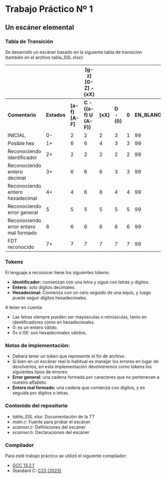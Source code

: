 # Trabajo Práctico Nº 1

## Un escáner elemental

### Tabla de Transición

Se desarrolló un escáner basado en la siguiente tabla de transición (también en el archivo tabla_SSL.xlsx):

|                                       |         |            |  [g-z][G-Z] - {xX}  |      |         |     |           |     |      |
| ------------------------------------- | ------- | ---------- | ------------------- | ---- | ------- | --- | --------- | --- | ---- |
|             **Comentario**            | **Estados** | **[a-f][A-F]** | **C - {(a-f) U (A-F)}** | **[xX]** | **D - {0}** |  **0**  | **EN_BLANCO** | **fdt** | **OTRO** |
| INICIAL                               |    0-   |      2     |          2          |  2   |    3    |  1  |     99    |  7  |  5   |
| Posible hex                           |    1+   |      6     |          6          |  4   |    3    |  3  |     99    |  7  |  6   |
| Reconociendo identificador            |    2+   |      2     |          2          |  2   |    2    |  2  |     99    |  7  |  5   |
| Reconociendo entero decimal           |    3+   |      6     |          6          |  6   |    3    |  3  |     99    |  7  |  99  |
| Reconociendo entero hexadecimal       |    4+   |      4     |          6          |  6   |    4    |  4  |     99    |  7  |  99  |
| Reconociendo error general            |    5    |      5     |          5          |  5   |    5    |  5  |     99    |  7  |  5   |
| Reconociendo error entero mal formado |    6    |      6     |          6          |  6   |    6    |  6  |     99    |  7  |  6   |
| FDT reconocido                        |    7+   |      7     |          7          |  7   |    7    |  7  |     99    |  7  |  7   |

### Tokens

El lenguaje a reconocer tiene los siguientes tokens:
- **Identificador:** comienzan con una letra y sigue con letras y dígitos.
- **Entero:** solo dígitos decimales.
- **Hexadecimal:** Comienza con un cero seguido de una equis, y luego puede seguir dígitos hexadecimales.

A tener en cuenta:
- Las letras siempre pueden ser mayúsculas o minúsculas, tanto en identificadores como en hexadecimales.
- 0: es un entero válido.
- 0x ó 0X: son hexadecimales válidos.

### Notas de implementación:
- Deberá tener un token que represente el fin de archivo.
- Si bien en un escáner real lo habitual es manejar los errores en lugar de devolverlos, en esta 
implementación devolveremos como tokens los siguientes tipos de errores:
 - **Error general:** una cadena formada por caracteres que no pertenecen a nuestro alfabeto.
 - **Entero mal formado:** una cadena que comienza con dígitos, y es seguida por dígitos o letras.

### Contenido del repositorio
- _tabla_SSL.xlsx_: Documentación de la TT
- _main.c_: Fuente para probar el escáner
- _scanner.c_: Definiciones del escáner
- _scanner.h_: Declaraciones del escáner

### Compilador
Para esté trabajo práctico se utilizó el siguiente compilador:
- [GCC 13.2.1](https://gcc.gnu.org/onlinedocs/gcc-13.2.0/gcc/)
- Standard C: [C23 (2023)](https://open-std.org/JTC1/SC22/WG14/www/docs/n3096.pdf)


